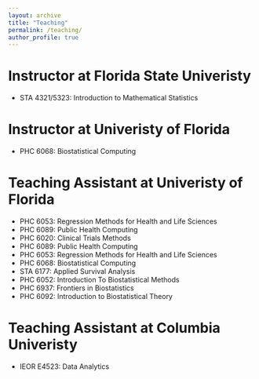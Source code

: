 ```yaml
---
layout: archive
title: "Teaching"
permalink: /teaching/
author_profile: true
---
```



Instructor at Florida State Univeristy
======
* STA 4321/5323: Introduction to Mathematical Statistics
  
Instructor at Univeristy of Florida 
======
* PHC 6068: Biostatistical Computing

Teaching Assistant at Univeristy of Florida 
======
* PHC 6053: Regression Methods for Health and Life Sciences
* PHC 6089: Public Health Computing
* PHC 6020: Clinical Trials Methods
* PHC 6089: Public Health Computing
* PHC 6053: Regression Methods for Health and Life Sciences
* PHC 6068: Biostatistical Computing
* STA 6177: Applied Survival Analysis
* PHC 6052: Introduction To Biostatistical Methods
* PHC 6937: Frontiers in Biostatistics
* PHC 6092: Introduction to Biostatistical Theory

Teaching Assistant at Columbia Univeristy
======
* IEOR E4523: Data Analytics
